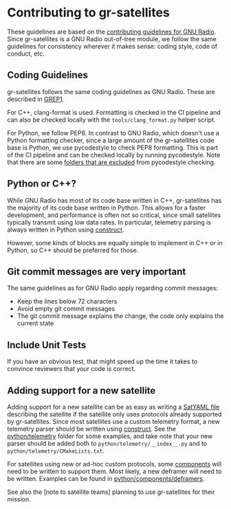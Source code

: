 # Contributing to gr-satellites

These guidelines are based on the [contributing guidelines for GNU
Radio](https://github.com/gnuradio/gnuradio/blob/main/CONTRIBUTING.md). Since
gr-satellites is a GNU Radio out-of-tree module, we follow the same guidelines
for consistency wherever it makes sense: coding style, code of conduct, etc.

## Coding Guidelines

gr-satellites follows the same coding guidelines as GNU Radio. These are
described in [GREP1][grep1].

For C++, clang-format is used. Formatting is checked in the CI pipeline and
can also be checked locally with the `tools/clang_format.py` helper script.

For Python, we follow PEP8. In contrast to GNU Radio, which doesn't use a Python
formatting checker, since a large amount of the gr-satellites code base is
Python, we use pycodestyle to check PEP8 formatting. This is part of the
CI pipeline and can be checked locally by running pycodestyle. Note that there
are some
[folders that are excluded](https://github.com/daniestevez/gr-satellites-pycodestyle-action/blob/master/Dockerfile)
from pycodestyle checking.

## Python or C++?

While GNU Radio has most of its code base written in C++, gr-satellites has the
majority of its code base written in Python. This allows for a faster
development, and performance is often not so critical, since small satellites
typically transmit using low data rates. In particular, telemetry parsing is
always written in Python using [construct](https://construct.readthedocs.io/).

However, some kinds of blocks are equally simple to implement in C++ or in
Python, so C++ should be preferred for those.

## Git commit messages are very important

The same guidelines as for GNU Radio apply regarding commit messages:
- Keep the lines below 72 characters
- Avoid empty git commit messages
- The git commit message explains the change, the code only explains the current
  state

## Include Unit Tests

If you have an obvious test, that might speed up the time it takes to convince
reviewers that your code is correct.

## Adding support for a new satellite

Adding support for a new satellite can be as easy as writing a [SatYAML
file](https://gr-satellites.readthedocs.io/en/latest/satyaml.html) describing
the satellite if the satellite only uses protocols already supported by
gr-satellites. Since most satellites use a custom telemetry format, a new telemetry
parser should be written using
[construct](https://construct.readthedocs.io/). See the
[python/telemetry](https://github.com/daniestevez/gr-satellites/tree/main/python/telemetry)
folder for some examples, and take note that your new parser should be added
both to `python/telemetry/__index__.py` and to
`python/telemetry/CMakeLists.txt`.

For satellites using new or ad-hoc custom protocols, some
[components](https://gr-satellites.readthedocs.io/en/latest/components.html)
will need to be written to support them. Most likely, a new deframer will need
to be written. Examples can be found in
[python/components/deframers](https://github.com/daniestevez/gr-satellites/tree/main/python/components/deframers).

See also the [note to satellite teams] planning to use gr-satellites for their
mission.

[grep1]: https://github.com/gnuradio/greps/blob/main/grep-0001-coding-guidelines.md
